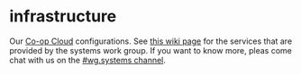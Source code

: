 # infrastructure

Our [Co-op Cloud] configurations. See [this wiki page] for the services that
are provided by the systems work group. If you want to know more, pleas come
chat with us on the [#wg.systems channel].

[co-op cloud]: https://cloud.autonomic.zone/
[this wiki page]: https://wiki.biobulkbende.org/wiki/What_are_the_services_we_provide%3F
[#wg.systems channel]: https://chat.biobulkbende.org/channel/wg.systems
